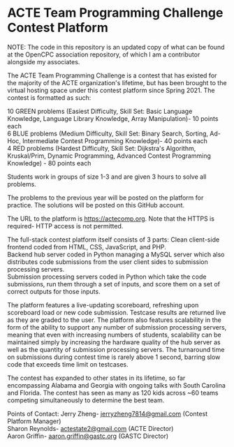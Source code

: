 # ACTE Team Programming Challenge Contest Platform

NOTE: The code in this repository is an updated copy of what can be found at the OpenCPC association repository, of which I am a contributor alongside my associates.

The ACTE Team Programming Challenge is a contest that has existed for the majority of the ACTE organization's lifetime, but has been brought to the virtual hosting space under this contest platform since Spring 2021. The contest is formatted as such:

10 GREEN problems (Easiest Difficulty, Skill Set: Basic Language Knowledge, Language Library Knowledge, Array Manipulation)- 10 points each <br />
6 BLUE problems (Medium Difficulty, Skill Set: Binary Search, Sorting, Ad-Hoc, Intermediate Contest Programming Knowledge)- 40 points each <br />
4 RED problems (Hardest Difficulty, Skill Set: Dijkstra's Algorithm, Kruskal/Prim, Dynamic Programming, Advanced Contest Programming Knowledge) - 80 points each

Students work in groups of size 1-3 and are given 3 hours to solve all problems.

The problems to the previous year will be posted on the platform for practice. The solutions will be posted on this GitHub account.

The URL to the platform is https://actecomp.org. Note that the HTTPS is required- HTTP access is not permitted.

The full-stack contest platform itself consists of 3 parts:
Clean client-side frontend coded from HTML, CSS, JavaScript, and PHP. <br />
Backend hub server coded in Python managing a MySQL server which also distributes code submissions from the user client sides to submission processing servers. <br />
Submission processing servers coded in Python which take the code submissions, run them through a set of inputs, and score them on a set of correct outputs for those inputs.

The platform features a live-updating scoreboard, refreshing upon scoreboard load or new code submission. Testcase results are returned live as they are graded to the user. The platform also features scalability in the form of the ability to support any number of submission processing servers, meaning that even with increasing numbers of students, scalability can be maintained simply by increasing the hardware quality of the hub server as well as the quantity of submission processing servers. The turnaround time on submissions during contest time is rarely above 1 second, barring slow code that exceeds time limit on testcases.

The contest has expanded to other states in its lifetime, so far encompassing Alabama and Georgia with ongoing talks with South Carolina and Florida. The contest has seen as many as 120 kids across ~60 teams competing simultaneously to determine the best team.

Points of Contact:
Jerry Zheng- jerryzheng7814@gmail.com (Contest Platform Manager) <br />
Sharon Reynolds- actestate2@gmail.com (ACTE Director) <br />
Aaron Griffin- aaron.griffin@gastc.org (GASTC Director) <br />
